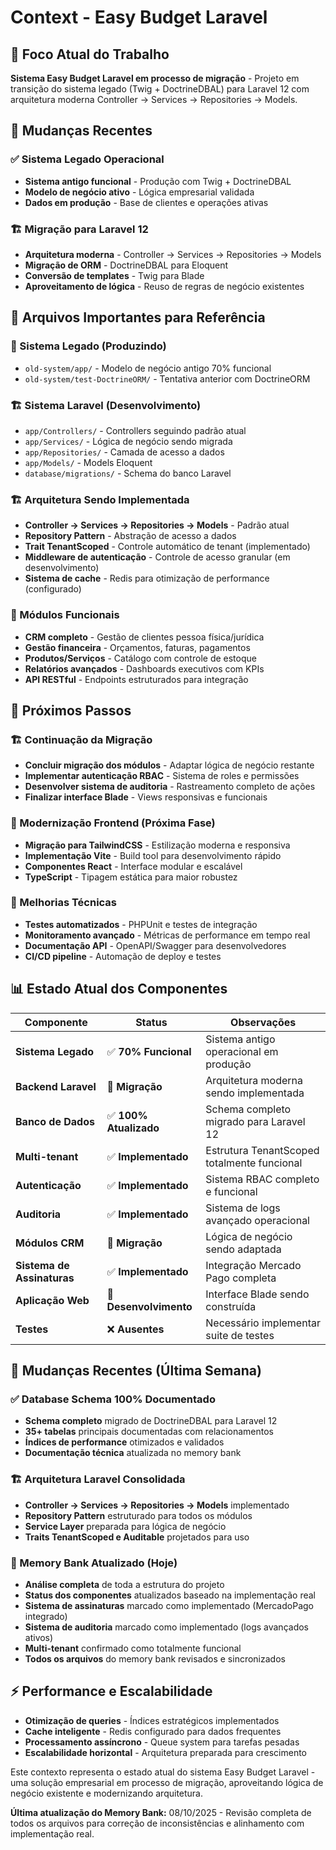 # Context - Easy Budget Laravel

## 🎯 Foco Atual do Trabalho

**Sistema Easy Budget Laravel em processo de migração** - Projeto em transição do sistema legado (Twig + DoctrineDBAL) para Laravel 12 com arquitetura moderna Controller → Services → Repositories → Models.

## 🔄 Mudanças Recentes

### **✅ Sistema Legado Operacional**

-  **Sistema antigo funcional** - Produção com Twig + DoctrineDBAL
-  **Modelo de negócio ativo** - Lógica empresarial validada
-  **Dados em produção** - Base de clientes e operações ativas

### **🏗️ Migração para Laravel 12**

-  **Arquitetura moderna** - Controller → Services → Repositories → Models
-  **Migração de ORM** - DoctrineDBAL para Eloquent
-  **Conversão de templates** - Twig para Blade
-  **Aproveitamento de lógica** - Reuso de regras de negócio existentes

## 📁 Arquivos Importantes para Referência

### **🏢 Sistema Legado (Produzindo)**

-  `old-system/app/` - Modelo de negócio antigo 70% funcional
-  `old-system/test-DoctrineORM/` - Tentativa anterior com DoctrineORM

### **🏗️ Sistema Laravel (Desenvolvimento)**

-  `app/Controllers/` - Controllers seguindo padrão atual
-  `app/Services/` - Lógica de negócio sendo migrada
-  `app/Repositories/` - Camada de acesso a dados
-  `app/Models/` - Models Eloquent
-  `database/migrations/` - Schema do banco Laravel

### **🏗️ Arquitetura Sendo Implementada**

-  **Controller → Services → Repositories → Models** - Padrão atual
-  **Repository Pattern** - Abstração de acesso a dados
-  **Trait TenantScoped** - Controle automático de tenant (implementado)
-  **Middleware de autenticação** - Controle de acesso granular (em desenvolvimento)
-  **Sistema de cache** - Redis para otimização de performance (configurado)

### **💼 Módulos Funcionais**

-  **CRM completo** - Gestão de clientes pessoa física/jurídica
-  **Gestão financeira** - Orçamentos, faturas, pagamentos
-  **Produtos/Serviços** - Catálogo com controle de estoque
-  **Relatórios avançados** - Dashboards executivos com KPIs
-  **API RESTful** - Endpoints estruturados para integração

## 🚀 Próximos Passos

### **🏗️ Continuação da Migração**

-  **Concluir migração dos módulos** - Adaptar lógica de negócio restante
-  **Implementar autenticação RBAC** - Sistema de roles e permissões
-  **Desenvolver sistema de auditoria** - Rastreamento completo de ações
-  **Finalizar interface Blade** - Views responsivas e funcionais

### **📱 Modernização Frontend (Próxima Fase)**

-  **Migração para TailwindCSS** - Estilização moderna e responsiva
-  **Implementação Vite** - Build tool para desenvolvimento rápido
-  **Componentes React** - Interface modular e escalável
-  **TypeScript** - Tipagem estática para maior robustez

### **🔧 Melhorias Técnicas**

-  **Testes automatizados** - PHPUnit e testes de integração
-  **Monitoramento avançado** - Métricas de performance em tempo real
-  **Documentação API** - OpenAPI/Swagger para desenvolvedores
-  **CI/CD pipeline** - Automação de deploy e testes

## 📊 Estado Atual dos Componentes

| **Componente**             | **Status**                | **Observações**                            |
| -------------------------- | ------------------------- | --------------------------------------- |
| **Sistema Legado**         | ✅ **70% Funcional**      | Sistema antigo operacional em produção  |
| **Backend Laravel**        | 🔄 **Migração**        | Arquitetura moderna sendo implementada  |
| **Banco de Dados**         | ✅ **100% Atualizado**    | Schema completo migrado para Laravel 12 |
| **Multi-tenant**           | ✅ **Implementado**       | Estrutura TenantScoped totalmente funcional |
| **Autenticação**           | ✅ **Implementado**       | Sistema RBAC completo e funcional         |
| **Auditoria**              | ✅ **Implementado**       | Sistema de logs avançado operacional    |
| **Módulos CRM**            | 🔄 **Migração**        | Lógica de negócio sendo adaptada        |
| **Sistema de Assinaturas** | ✅ **Implementado**       | Integração Mercado Pago completa       |
| **Aplicação Web**          | 🔄 **Desenvolvimento** | Interface Blade sendo construída        |
| **Testes**                 | ❌ **Ausentes**        | Necessário implementar suite de testes  |

## 🔄 Mudanças Recentes (Última Semana)

### **✅ Database Schema 100% Documentado**

-  **Schema completo** migrado de DoctrineDBAL para Laravel 12
-  **35+ tabelas** principais documentadas com relacionamentos
-  **Índices de performance** otimizados e validados
-  **Documentação técnica** atualizada no memory bank

### **🏗️ Arquitetura Laravel Consolidada**

-  **Controller → Services → Repositories → Models** implementado
-  **Repository Pattern** estruturado para todos os módulos
-  **Service Layer** preparada para lógica de negócio
-  **Traits TenantScoped e Auditable** projetados para uso

### **🔄 Memory Bank Atualizado (Hoje)**

-  **Análise completa** de toda a estrutura do projeto
-  **Status dos componentes** atualizados baseado na implementação real
-  **Sistema de assinaturas** marcado como implementado (MercadoPago integrado)
-  **Sistema de auditoria** marcado como implementado (logs avançados ativos)
-  **Multi-tenant** confirmado como totalmente funcional
-  **Todos os arquivos** do memory bank revisados e sincronizados

## ⚡ Performance e Escalabilidade

-  **Otimização de queries** - Índices estratégicos implementados
-  **Cache inteligente** - Redis configurado para dados frequentes
-  **Processamento assíncrono** - Queue system para tarefas pesadas
-  **Escalabilidade horizontal** - Arquitetura preparada para crescimento

Este contexto representa o estado atual do sistema Easy Budget Laravel - uma solução empresarial em processo de migração, aproveitando lógica de negócio existente e modernizando arquitetura.

**Última atualização do Memory Bank:** 08/10/2025 - Revisão completa de todos os arquivos para correção de inconsistências e alinhamento com implementação real.
